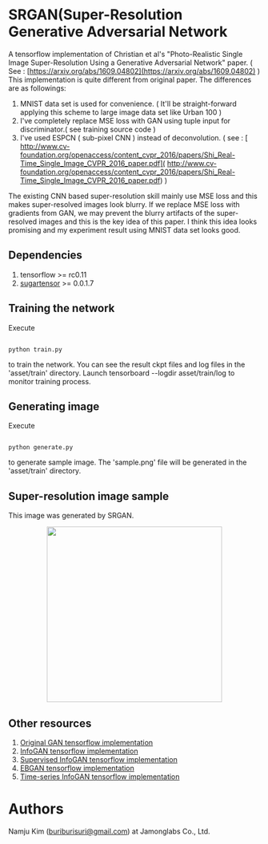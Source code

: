 # SRGAN(Super-Resolution Generative Adversarial Network
A tensorflow implementation of Christian et al's "Photo-Realistic Single Image Super-Resolution Using a Generative Adversarial Network" paper. 
( See : [https://arxiv.org/abs/1609.04802](https://arxiv.org/abs/1609.04802) ) 
This implementation is quite different from original paper.  The differences are as followings:

1. MNIST data set is used for convenience. ( It'll be straight-forward applying this scheme to large image data set like Urban 100 )  
1. I've completely replace MSE loss with GAN using tuple input for discriminator.( see training source code )
1. I've used ESPCN ( sub-pixel CNN ) instead of deconvolution. ( see : [ http://www.cv-foundation.org/openaccess/content_cvpr_2016/papers/Shi_Real-Time_Single_Image_CVPR_2016_paper.pdf]( http://www.cv-foundation.org/openaccess/content_cvpr_2016/papers/Shi_Real-Time_Single_Image_CVPR_2016_paper.pdf) )

The existing CNN based super-resolution skill mainly use MSE loss and this makes super-resolved images look blurry. 
If we replace MSE loss with gradients from GAN, we may prevent the blurry artifacts of the super-resolved images 
and this is the key idea of this paper. I think this idea looks promising and my experiment result using MNIST data set looks good.        

## Dependencies

1. tensorflow >= rc0.11 
1. [sugartensor](https://github.com/buriburisuri/sugartensor) >= 0.0.1.7

## Training the network

Execute
<pre><code>
python train.py
</code></pre>
to train the network. You can see the result ckpt files and log files in the 'asset/train' directory.
Launch tensorboard --logdir asset/train/log to monitor training process.


## Generating image
 
Execute
<pre><code>
python generate.py
</code></pre>
to generate sample image.  The 'sample.png' file will be generated in the 'asset/train' directory.

## Super-resolution image sample

This image was generated by SRGAN.
<p align="center">
  <img src="https://raw.githubusercontent.com/buriburisuri/SRGAN/master/png/sample.png" width="350"/>
</p>
  

## Other resources

1. [Original GAN tensorflow implementation](https://github.com/buriburisuri/sugartensor/blob/master/sugartensor/example/mnist_gan.py)
1. [InfoGAN tensorflow implementation](https://github.com/buriburisuri/sugartensor/blob/master/sugartensor/example/mnist_info_gan.py)
1. [Supervised InfoGAN tensorflow implementation](https://github.com/buriburisuri/supervised_infogan)
1. [EBGAN tensorflow implementation](https://github.com/buriburisuri/ebgan)
1. [Time-series InfoGAN tensorflow implementation](https://github.com/buriburisuri/timeseries_gan)

# Authors
Namju Kim (buriburisuri@gmail.com) at Jamonglabs Co., Ltd.
